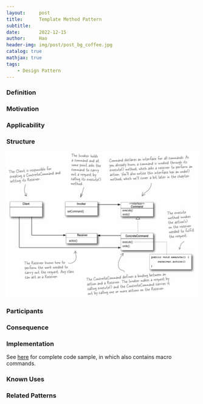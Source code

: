 ```yaml
---
layout:     post
title:      Template Method Pattern
subtitle:   
date:       2022-12-15
author:     Hao
header-img: img/post/post_bg_coffee.jpg
catalog: true
mathjax: true
tags:
    - Design Pattern
---
```


### Definition


### Motivation


### Applicability



### Structure

![img](/img/DesignPattern/command.png)

### Participants


### Consequence


### Implementation


See [here](https://github.com/haozhangms/Head-First-Design-Pattern/tree/main/CommandPattern) for complete code sample, in which also contains macro commands.

### Known Uses


### Related Patterns

